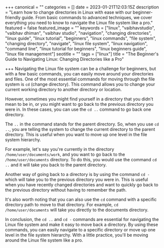 +++
canonical = ""
categories = []
date = 2023-01-21T12:03:15Z
description = "Learn how to change directories in Linux with ease with our beginner-friendly guide. From basic commands to advanced techniques, we cover everything you need to know to navigate the Linux file system like a pro."
featured = false
featured_image = ""
keywords = ["linux", "vaibhavstudio", "vaibhav dhiman", "vaibhav studio", "navigation", "changing directories", "linux guide", "linux tutorial", "beginners", "linux commands", "file system", "changing directory", "navigate", "linux file system", "linux navigation", "command line", "linux tutorial for beginners", "linux beginners guide", "linux file management"]
seotitle = ""
tags = ["linux"]
title = "The Beginner's Guide to Navigating Linux: Changing Directories like a Pro"

+++
Navigating the Linux file system can be a challenge for beginners, but with a few basic commands, you can easily move around your directories and files. One of the most essential commands for moving through the file system is `cd` (change directory). This command allows you to change your current working directory to another directory or location.

However, sometimes you might find yourself in a directory that you didn't mean to be in, or you might want to go back to the previous directory you were in. In these cases, you can use the `cd ..` command to go back one directory.

The `..` in the command stands for the parent directory. So, when you use `cd ..`, you are telling the system to change the current directory to the parent directory. This is useful when you want to move up one level in the file system hierarchy.

For example, let's say you're currently in the directory `/home/user/documents/work`, and you want to go back to the `/home/user/documents` directory. To do this, you would use the command `cd ..` and it will take you back to the parent directory.

Another way of going back to a directory is by using the command `cd -` which will take you to the previous directory you were in. This is useful when you have recently changed directories and want to quickly go back to the previous directory without having to remember the path.

It's also worth noting that you can also use the `cd` command with a specific directory path to move to that directory. For example, `cd /home/user/documents` will take you directly to the documents directory.

In conclusion, the `cd ..` and `cd -` commands are essential for navigating the Linux file system and make it easy to move back a directory. By using these commands, you can easily navigate to a specific directory or move up one level in the file system hierarchy. With a little practice, you'll be moving around the Linux file system like a pro.